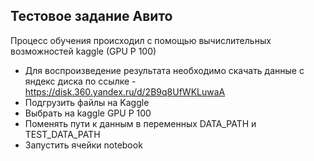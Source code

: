 ## Тестовое задание Авито

Процесс обучения происходил с помощью вычислительных возможностей kaggle (GPU P 100)

* Для воспроизведение результата необходимо скачать данные с яндекс диска по ссылке - https://disk.360.yandex.ru/d/2B9q8UfWKLuwaA
* Подгрузить файлы на Kaggle
* Выбрать на kaggle GPU P 100
* Поменять пути к данным в переменных DATA_PATH и TEST_DATA_PATH
* Запустить ячейки notebook